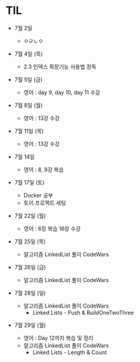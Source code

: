 
# TIL




* 7월 2일
  * ㅇㄹㄴㅇ

* 7월 4일 (목)
  * 2.3 인덱스 확장기능 사용법 정독
  
* 7월 5일 (금)
  * 영어 : day 9, day 10, day 11 수강

* 7월 8일 (월)
  * 영어 : 13강 수강

* 7월 11일 (목)
  * 영어 : 13강 수강

* 7월 14일 
  * 영어 : 8, 9강 복습

* 7월 17일 (토)
  * Docker 공부
  * 토이 프로젝트 세팅

* 7월 22일 (월)
  * 영어 : 6장 복습 16장 수강


* 7월 25일 (목)
  * 알고리즘 LinkedList 풀이 CodeWars

* 7월 26일 (금)
  * 알고리즘 LinkedList 풀이 CodeWars

* 7월 28일 (일)
  * 알고리즘 LinkedList 풀이 CodeWars 
    - Linked Lists - Push & BuildOneTwoThree

* 7월 29일 (월)
  * 영어 : Day 12까지 복습 및 정리
  * 알고리즘 LinkedList 풀이 CodeWars
    - Linked Lists - Length & Count  
